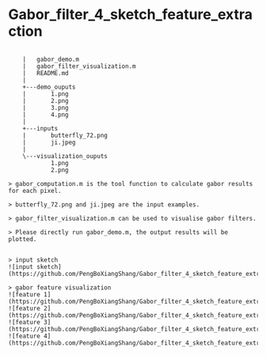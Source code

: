 # Gabor_filter_4_sketch_feature_extraction

> ```   |   gabor_computation.m
		|   gabor_demo.m
		|   gabor_filter_visualization.m
		|   README.md
		|
		+---demo_ouputs
		|       1.png
		|       2.png
		|       3.png
		|       4.png
		|
		+---inputs
		|       butterfly_72.png
		|       ji.jpeg
		|
		\---visualization_ouputs
		        1.png
		        2.png
```
> gabor_computation.m is the tool function to calculate gabor results for each pixel.

> butterfly_72.png and ji.jpeg are the input examples.

> gabor_filter_visualization.m can be used to visualise gabor filters.

> Please directly run gabor_demo.m, the output results will be plotted.


> input sketch
![input sketch](https://github.com/PengBoXiangShang/Gabor_filter_4_sketch_feature_extraction/blob/master/inputs/butterfly_72.png)

> gabor feature visualization
![feature 1](https://github.com/PengBoXiangShang/Gabor_filter_4_sketch_feature_extraction/blob/master/demo_ouputs/1.png)
![feature 2](https://github.com/PengBoXiangShang/Gabor_filter_4_sketch_feature_extraction/blob/master/demo_ouputs/2.png)
![feature 3](https://github.com/PengBoXiangShang/Gabor_filter_4_sketch_feature_extraction/blob/master/demo_ouputs/3.png)
![feature 4](https://github.com/PengBoXiangShang/Gabor_filter_4_sketch_feature_extraction/blob/master/demo_ouputs/4.png)